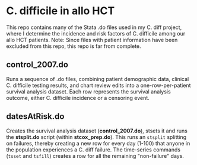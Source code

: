 # C. difficile in allo HCT

This repo contains many of the Stata .do files used in my C. diff project, where I determine the incidence and risk factors of C. difficile among our allo HCT patients. Note: Since files with patient information have been excluded from this repo, this repo is far from complete.

## control_2007.do
Runs a sequence of .do files, combining patient demographic data, clinical C. difficile testing results, and chart review edits into a one-row-per-patient survival analysis dataset. Each row represents the survival analysis outcome, either C. difficile incidence or a censoring event.

## datesAtRisk.do
 Creates the survival analysis dataset (**control_2007.do**), stsets it and runs the **stsplit.do** script (within **stcox_prep.do**). This runs an `stsplit` splitting on failures, thereby creating a new row for every day (1-100) that anyone in the population experiences a C. diff failure. The time-series commands (`tsset` and `tsfill`) creates a row for all the remaining "non-failure" days.
